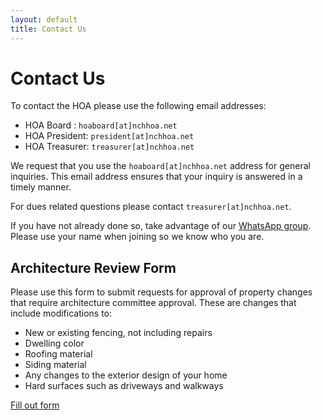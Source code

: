 ```yaml
---
layout: default
title: Contact Us
---
```

# Contact Us

To contact the HOA please use the following email addresses:

* HOA Board : `hoaboard[at]nchhoa.net`
* HOA President: `president[at]nchhoa.net`
* HOA Treasurer: `treasurer[at]nchhoa.net`
 
We request that you use the `hoaboard[at]nchhoa.net` address for general inquiries.
This email address ensures that your inquiry is answered in a timely manner.
 
For dues related questions please contact `treasurer[at]nchhoa.net`.
 
If you have not already done so, take advantage of our [WhatsApp group](https://chat.whatsapp.com/LRKZu1oUfDc5q4gnZjee7V). Please use your name when joining so we know who you are.

## Architecture Review Form

Please use this form to submit requests for approval of property changes that require architecture committee approval. These are changes that include modifications to:

* New or existing fencing, not including repairs
* Dwelling color
* Roofing material
* Siding material
* Any changes to the exterior design of your home
* Hard surfaces such as driveways and walkways

<a href="https://docs.google.com/forms/d/e/1FAIpQLSfRnHwzNOsWspoe2d-5WQWsPjC2q-Butm_KciauF1-lRJH-mw/viewform?vc=0&c=0&w=1&flr=0&usp=mail_form_link" class="btn">Fill out form</a>
